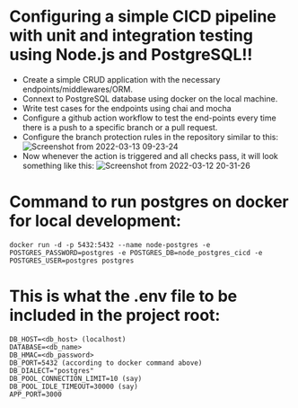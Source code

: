 # Configuring a simple CICD pipeline with unit and integration testing using Node.js and PostgreSQL!!

- Create a simple CRUD application with the necessary endpoints/middlewares/ORM.
- Connext to PostgreSQL database using docker on the local machine.
- Write test cases for the endpoints using chai and mocha
- Configure a github action workflow to test the end-points every time there is a push to a specific branch or a pull request.
- Configure the branch protection rules in the repository similar to this:
 ![Screenshot from 2022-03-13 09-23-24](https://user-images.githubusercontent.com/30868587/158044367-373a3e4d-930e-4b7a-b5a5-a58786422004.png)
- Now whenever the action is triggered and all checks pass, it will look something like this:
 ![Screenshot from 2022-03-12 20-31-26](https://user-images.githubusercontent.com/30868587/158044403-ead9a475-8e73-4c57-adc0-415807de2bf2.png)

# Command to run postgres on docker for local development:
```docker run -d -p 5432:5432 --name node-postgres -e POSTGRES_PASSWORD=postgres -e POSTGRES_DB=node_postgres_cicd -e POSTGRES_USER=postgres postgres```

# This is what the .env file to be included in the project root:
```DB_USER=<db_username>
DB_HOST=<db_host> (localhost)
DATABASE=<db_name>
DB_HMAC=<db_password>
DB_PORT=5432 (according to docker command above)
DB_DIALECT="postgres"
DB_POOL_CONNECTION_LIMIT=10 (say)
DB_POOL_IDLE_TIMEOUT=30000 (say)
APP_PORT=3000
```
